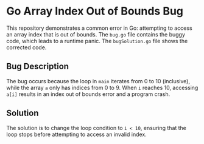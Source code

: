 # Go Array Index Out of Bounds Bug

This repository demonstrates a common error in Go: attempting to access an array index that is out of bounds.  The `bug.go` file contains the buggy code, which leads to a runtime panic. The `bugSolution.go` file shows the corrected code.

## Bug Description

The bug occurs because the loop in `main` iterates from 0 to 10 (inclusive), while the array `a` only has indices from 0 to 9.  When `i` reaches 10, accessing `a[i]` results in an index out of bounds error and a program crash.

## Solution

The solution is to change the loop condition to `i < 10`, ensuring that the loop stops before attempting to access an invalid index.